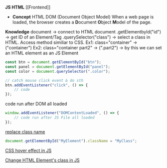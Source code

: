 **JS HTML**
	[[Frontend]]

+ **Concept**
	HTML DOM (Document Object Model)
		When a web page is loaded, the browser creates a **D**ocument **O**bject **M**odel of the page.


**Knowledge**
document -> connect to HTML document
.getElementbyId("id") -> get ID of an Element/Tag
.querySelector("class") -> select a class in HTML. Access method similiar to CSS. 
	Ex1: class="container" -> ("container")
	Ex2: class="container part2" -> (".part2")
-> by this we can set an HTML element as an JS Element
```js
const btn = document.getElementById("btn");
const panel = document.getElementById("panel");
const color = document.querySelector(".color");

// catch mouse click event & do sth
btn.addEventListener("click", () => {
	// code
});
```

code run after DOM all loaded
```js
window.addEventListener("DOMContentLoaded", () => {
	// code run after JS File all loaded
});
```

[replace class name](https://stackoverflow.com/questions/195951/how-can-i-change-an-elements-class-with-javascript)
```javascript
document.getElementById("MyElement").className = "MyClass";
```

[CSS hover effect in JS](https://stackoverflow.com/questions/8318591/javascript-addeventlistener-using-to-create-a-mouseover-effect)

[Change HTML Element's class in JS](https://stackoverflow.com/questions/195951/how-can-i-change-an-elements-class-with-javascript) 

